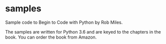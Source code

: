 # samples
Sample code to Begin to Code with Python by Rob Miles.

The samples are written for Python 3.6 and are keyed to the chapters in the book. You can order the book from Amazon. 
